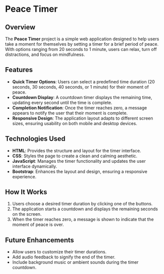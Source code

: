 
# Peace Timer

## Overview

The **Peace Timer** project is a simple web application designed to help users take a moment for themselves by setting a timer for a brief period of peace. With options ranging from 20 seconds to 1 minute, users can relax, turn off distractions, and focus on mindfulness.

## Features

- **Quick Timer Options**: Users can select a predefined time duration (20 seconds, 30 seconds, 40 seconds, or 1 minute) for their moment of peace.
- **Countdown Display**: A countdown timer displays the remaining time, updating every second until the time is complete.
- **Completion Notification**: Once the timer reaches zero, a message appears to notify the user that their moment is complete.
- **Responsive Design**: The application layout adapts to different screen sizes, ensuring usability on both mobile and desktop devices.

## Technologies Used

- **HTML**: Provides the structure and layout for the timer interface.
- **CSS**: Styles the page to create a clean and calming aesthetic.
- **JavaScript**: Manages the timer functionality and updates the user interface dynamically.
- **Bootstrap**: Enhances the layout and design, ensuring a responsive experience.

## How It Works

1. Users choose a desired timer duration by clicking one of the buttons.
2. The application starts a countdown and displays the remaining seconds on the screen.
3. When the timer reaches zero, a message is shown to indicate that the moment of peace is over.

## Future Enhancements

- Allow users to customize their timer durations.
- Add audio feedback to signify the end of the timer.
- Include background music or ambient sounds during the timer countdown.